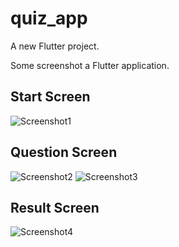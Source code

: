 # quiz_app

A new Flutter project.

Some screenshot a Flutter application.

## Start Screen

![Screenshot1](https://user-images.githubusercontent.com/70568797/209666556-453ab0e5-605f-43c9-bd2d-d7fb23d58889.png)

## Question Screen
![Screenshot2](https://user-images.githubusercontent.com/70568797/209666619-f838b26a-0dd0-4305-bd57-22418ffe77a7.png)
![Screenshot3](https://user-images.githubusercontent.com/70568797/209666637-df408c44-7839-4945-bf95-b71b30e2dd91.png)

## Result Screen
![Screenshot4](https://user-images.githubusercontent.com/70568797/209666710-f329eade-c49c-40aa-9d74-f44c481197b6.png)
